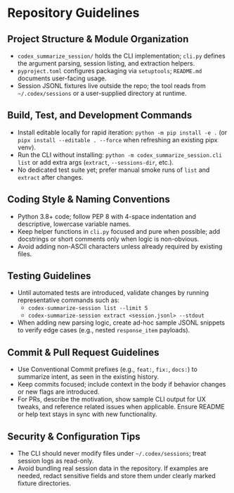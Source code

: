 # Repository Guidelines

## Project Structure & Module Organization
- `codex_summarize_session/` holds the CLI implementation; `cli.py` defines the argument parsing, session listing, and extraction helpers.
- `pyproject.toml` configures packaging via `setuptools`; `README.md` documents user-facing usage.
- Session JSONL fixtures live outside the repo; the tool reads from `~/.codex/sessions` or a user-supplied directory at runtime.

## Build, Test, and Development Commands
- Install editable locally for rapid iteration: `python -m pip install -e .` (or `pipx install --editable . --force` when refreshing an existing pipx venv).
- Run the CLI without installing: `python -m codex_summarize_session.cli list` or add extra args (`extract`, `--sessions-dir`, etc.).
- No dedicated test suite yet; prefer manual smoke runs of `list` and `extract` after changes.

## Coding Style & Naming Conventions
- Python 3.8+ code; follow PEP 8 with 4-space indentation and descriptive, lowercase variable names.
- Keep helper functions in `cli.py` focused and pure when possible; add docstrings or short comments only when logic is non-obvious.
- Avoid adding non-ASCII characters unless already required by existing files.

## Testing Guidelines
- Until automated tests are introduced, validate changes by running representative commands such as:
  - `codex-summarize-session list --limit 5`
  - `codex-summarize-session extract <session.jsonl> --stdout`
- When adding new parsing logic, create ad-hoc sample JSONL snippets to verify edge cases (e.g., nested `response_item` payloads).

## Commit & Pull Request Guidelines
- Use Conventional Commit prefixes (e.g., `feat:`, `fix:`, `docs:`) to summarize intent, as seen in the existing history.
- Keep commits focused; include context in the body if behavior changes or new flags are introduced.
- For PRs, describe the motivation, show sample CLI output for UX tweaks, and reference related issues when applicable. Ensure README or help text stays in sync with new functionality.

## Security & Configuration Tips
- The CLI should never modify files under `~/.codex/sessions`; treat session logs as read-only.
- Avoid bundling real session data in the repository. If examples are needed, redact sensitive fields and store them under clearly marked fixture directories.
